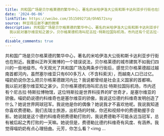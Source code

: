 ```yaml
---
title: 共和国广场是贝尔格莱德的繁华中心，著名的米哈伊洛大公街和斯卡达利亚步行街也在附近。我要纠正昨天微博的一个错误说法，贝尔格莱德的城市建筑不如我们四川的一...
date: '2024-06-06'
linkTitle: https://weibo.com/3515092710/OhN572sny
source: 种豆得瓜谢不谦的微博
description: 共和国广场是贝尔格莱德的繁华中心，著名的米哈伊洛大公街和斯卡达利亚步行街也在附近。我要纠正昨天微博的一个错误说法，贝尔格莱德的城市建筑不如我们四川的一些地级市。今天观光了共和国广场及两条步行街后，感觉贝尔格莱德超过越南首都河内，虽然塞尔维亚只有600多万人（不含科索沃），而越南人口已过亿。喵奶奶说你怎么把贝尔格莱德跟河内比？我说都曾经是社会主义国家的首都嘛。<br>
  我以前对塞尔维亚知之甚少。贝尔格莱德机场叫尼古拉·特斯拉国际机场，市内还有个尼古拉·特斯拉博物馆，这位特斯拉是世界科技界的旷世奇才，是塞尔维亚的骄傲。喵奶奶说德约科维奇也是塞尔维亚的骄傲，我说这位德约科维奇发明创造了什么？她说世界网球冠军。我说他是你的偶像？她说我才不喜欢他呢。我说我知道你喜欢费德勒，我们去瑞士旅游，出机场的时候，你还和视频中的费德勒握手合影。她说就是这个德约科维奇把费德勒打败的，我说费德勒不可能永远当冠军，总有被后起之秀打败的一天嘛。她说但是，费德勒比德约科维奇有风度、有涵养。我觉得喵奶奶有点心理扭曲。元芳，你怎么看？<img
  ...
disable_comments: true
---
```

共和国广场是贝尔格莱德的繁华中心，著名的米哈伊洛大公街和斯卡达利亚步行街也在附近。我要纠正昨天微博的一个错误说法，贝尔格莱德的城市建筑不如我们四川的一些地级市。今天观光了共和国广场及两条步行街后，感觉贝尔格莱德超过越南首都河内，虽然塞尔维亚只有600多万人（不含科索沃），而越南人口已过亿。喵奶奶说你怎么把贝尔格莱德跟河内比？我说都曾经是社会主义国家的首都嘛。<br> 我以前对塞尔维亚知之甚少。贝尔格莱德机场叫尼古拉·特斯拉国际机场，市内还有个尼古拉·特斯拉博物馆，这位特斯拉是世界科技界的旷世奇才，是塞尔维亚的骄傲。喵奶奶说德约科维奇也是塞尔维亚的骄傲，我说这位德约科维奇发明创造了什么？她说世界网球冠军。我说他是你的偶像？她说我才不喜欢他呢。我说我知道你喜欢费德勒，我们去瑞士旅游，出机场的时候，你还和视频中的费德勒握手合影。她说就是这个德约科维奇把费德勒打败的，我说费德勒不可能永远当冠军，总有被后起之秀打败的一天嘛。她说但是，费德勒比德约科维奇有风度、有涵养。我觉得喵奶奶有点心理扭曲。元芳，你怎么看？<img ...